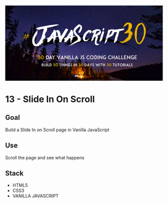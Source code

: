 ![JS30](../javascript30.png)

# 13 - Slide In On Scroll

## Goal

Build a Slide In on Scroll page in Vanilla JavaScript

## Use

Scroll the page and see what happens

## Stack

- HTML5
- CSS3
- VANILLA JAVASCRIPT
